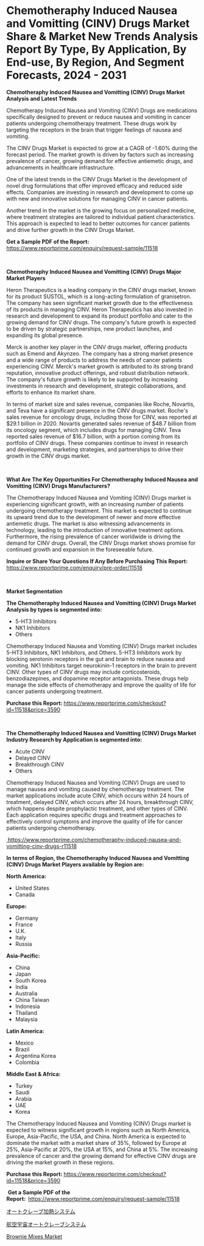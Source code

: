 <p><h1>Chemotheraphy Induced Nausea and Vomitting (CINV) Drugs Market Share & Market New Trends Analysis Report By Type, By Application, By End-use, By Region, And Segment Forecasts, 2024 - 2031</h1></p><p><strong>Chemotheraphy Induced Nausea and Vomitting (CINV) Drugs Market Analysis and Latest Trends</strong></p>
<p><p>Chemotherapy Induced Nausea and Vomiting (CINV) Drugs are medications specifically designed to prevent or reduce nausea and vomiting in cancer patients undergoing chemotherapy treatment. These drugs work by targeting the receptors in the brain that trigger feelings of nausea and vomiting.</p><p>The CINV Drugs Market is expected to grow at a CAGR of -1.60% during the forecast period. The market growth is driven by factors such as increasing prevalence of cancer, growing demand for effective antiemetic drugs, and advancements in healthcare infrastructure.</p><p>One of the latest trends in the CINV Drugs Market is the development of novel drug formulations that offer improved efficacy and reduced side effects. Companies are investing in research and development to come up with new and innovative solutions for managing CINV in cancer patients.</p><p>Another trend in the market is the growing focus on personalized medicine, where treatment strategies are tailored to individual patient characteristics. This approach is expected to lead to better outcomes for cancer patients and drive further growth in the CINV Drugs Market.</p></p>
<p><strong>Get a Sample PDF of the Report:&nbsp;</strong> <a href="https://www.reportprime.com/enquiry/request-sample/11518">https://www.reportprime.com/enquiry/request-sample/11518</a></p>
<p>&nbsp;</p>
<p><strong>Chemotheraphy Induced Nausea and Vomitting (CINV) Drugs Major Market Players</strong></p>
<p><p>Heron Therapeutics is a leading company in the CINV drugs market, known for its product SUSTOL, which is a long-acting formulation of granisetron. The company has seen significant market growth due to the effectiveness of its products in managing CINV. Heron Therapeutics has also invested in research and development to expand its product portfolio and cater to the growing demand for CINV drugs. The company's future growth is expected to be driven by strategic partnerships, new product launches, and expanding its global presence.</p><p>Merck is another key player in the CINV drugs market, offering products such as Emend and Akynzeo. The company has a strong market presence and a wide range of products to address the needs of cancer patients experiencing CINV. Merck's market growth is attributed to its strong brand reputation, innovative product offerings, and robust distribution network. The company's future growth is likely to be supported by increasing investments in research and development, strategic collaborations, and efforts to enhance its market share.</p><p>In terms of market size and sales revenue, companies like Roche, Novartis, and Teva have a significant presence in the CINV drugs market. Roche's sales revenue for oncology drugs, including those for CINV, was reported at $29.1 billion in 2020. Novartis generated sales revenue of $48.7 billion from its oncology segment, which includes drugs for managing CINV. Teva reported sales revenue of $16.7 billion, with a portion coming from its portfolio of CINV drugs. These companies continue to invest in research and development, marketing strategies, and partnerships to drive their growth in the CINV drugs market.</p></p>
<p>&nbsp;</p>
<p><strong>What Are The Key Opportunities For Chemotheraphy Induced Nausea and Vomitting (CINV) Drugs Manufacturers?</strong></p>
<p><p>The Chemotherapy Induced Nausea and Vomiting (CINV) Drugs market is experiencing significant growth, with an increasing number of patients undergoing chemotherapy treatment. This market is expected to continue its upward trend due to the development of newer and more effective antiemetic drugs. The market is also witnessing advancements in technology, leading to the introduction of innovative treatment options. Furthermore, the rising prevalence of cancer worldwide is driving the demand for CINV drugs. Overall, the CINV Drugs market shows promise for continued growth and expansion in the foreseeable future.</p></p>
<p><strong>Inquire or Share Your Questions If Any Before Purchasing This Report:</strong> <a href="https://www.reportprime.com/enquiry/pre-order/11518">https://www.reportprime.com/enquiry/pre-order/11518</a></p>
<p>&nbsp;</p>
<p><strong>Market Segmentation</strong></p>
<p><strong>The Chemotheraphy Induced Nausea and Vomitting (CINV) Drugs Market Analysis by types is segmented into:</strong></p>
<p><ul><li>5-HT3 Inhibitors</li><li>NK1 Inhibitors</li><li>Others</li></ul></p>
<p><p>Chemotherapy Induced Nausea and Vomiting (CINV) Drugs market includes 5-HT3 Inhibitors, NK1 Inhibitors, and Others. 5-HT3 Inhibitors work by blocking serotonin receptors in the gut and brain to reduce nausea and vomiting. NK1 Inhibitors target neurokinin-1 receptors in the brain to prevent CINV. Other types of CINV drugs may include corticosteroids, benzodiazepines, and dopamine receptor antagonists. These drugs help manage the side effects of chemotherapy and improve the quality of life for cancer patients undergoing treatment.</p></p>
<p><strong>Purchase this Report:&nbsp;</strong><a href="https://www.reportprime.com/checkout?id=11518&price=3590">https://www.reportprime.com/checkout?id=11518&price=3590</a></p>
<p>&nbsp;</p>
<p><strong>The Chemotheraphy Induced Nausea and Vomitting (CINV) Drugs Market Industry Research by Application is segmented into:</strong></p>
<p><ul><li>Acute CINV</li><li>Delayed CINV</li><li>Breakthrough CINV</li><li>Others</li></ul></p>
<p><p>Chemotherapy Induced Nausea and Vomiting (CINV) Drugs are used to manage nausea and vomiting caused by chemotherapy treatment. The market applications include acute CINV, which occurs within 24 hours of treatment, delayed CINV, which occurs after 24 hours, breakthrough CINV, which happens despite prophylactic treatment, and other types of CINV. Each application requires specific drugs and treatment approaches to effectively control symptoms and improve the quality of life for cancer patients undergoing chemotherapy.</p></p>
<p><a href="https://www.reportprime.com/chemotheraphy-induced-nausea-and-vomitting-cinv-drugs-r11518">&nbsp;https://www.reportprime.com/chemotheraphy-induced-nausea-and-vomitting-cinv-drugs-r11518</a></p>
<p><strong>In terms of Region, the Chemotheraphy Induced Nausea and Vomitting (CINV) Drugs Market Players available by Region are:</strong></p>
<p>
    <p> <strong> North America: </strong>
        <ul>
            <li>United States</li>
            <li>Canada</li>
        </ul>
        </p> 
    <p> <strong> Europe: </strong>
        <ul>
            <li>Germany</li>
            <li>France</li>
            <li>U.K.</li>
            <li>Italy</li>
            <li>Russia</li>
        </ul>
        </p> 
    <p> <strong> Asia-Pacific: </strong>
        <ul>
            <li>China</li>
            <li>Japan</li>
            <li>South Korea</li>
            <li>India</li>
            <li>Australia</li>
            <li>China Taiwan</li>
            <li>Indonesia</li>
            <li>Thailand</li>
            <li>Malaysia</li>
        </ul>
        </p> 
    <p> <strong> Latin America: </strong>
        <ul>
            <li>Mexico</li>
            <li>Brazil</li>
            <li>Argentina Korea</li>
            <li>Colombia</li>
        </ul>
        </p> 
    <p> <strong> Middle East & Africa: </strong>
        <ul>
            <li>Turkey</li>
            <li>Saudi</li>
            <li>Arabia</li>
            <li>UAE</li>
            <li>Korea</li>
        </ul>
    </p>
    </p>
<p><p>The Chemotherapy Induced Nausea and Vomiting (CINV) Drugs market is expected to witness significant growth in regions such as North America, Europe, Asia-Pacific, the USA, and China. North America is expected to dominate the market with a market share of 35%, followed by Europe at 25%, Asia-Pacific at 20%, the USA at 15%, and China at 5%. The increasing prevalence of cancer and the growing demand for effective CINV drugs are driving the market growth in these regions.</p></p>
<p><strong>Purchase this Report: </strong><a href="https://www.reportprime.com/checkout?id=11518&price=3590">https://www.reportprime.com/checkout?id=11518&price=3590</a></p>
<p>&nbsp;<strong>Get a Sample PDF of the Report:&nbsp;&nbsp;</strong><a href="https://www.reportprime.com/enquiry/request-sample/11518">https://www.reportprime.com/enquiry/request-sample/11518</a></p>
<p><strong></strong></p>
<p><p><a href="https://github.com/LeoraEber/Market-Research-Report-List-1/blob/main/944317182917.md">オートクレーブ加熱システム</a></p><p><a href="https://github.com/tubbs463/Market-Research-Report-List-1/blob/main/520603182916.md">航空宇宙オートクレーブシステム</a></p><p><a href="https://www.linkedin.com/pulse/brownie-mixes-market-report-reveals-latest-trends-growth-opportunities-ajpkc">Brownie Mixes Market</a></p></p>